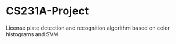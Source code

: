 # CS231A-Project

License plate detection and recognition algorithm based on color histograms and SVM.
